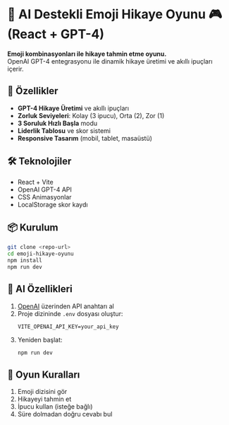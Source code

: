 # 🤖 AI Destekli Emoji Hikaye Oyunu 🎮 (React + GPT-4)


**Emoji kombinasyonları ile hikaye tahmin etme oyunu.**  
OpenAI GPT-4 entegrasyonu ile dinamik hikaye üretimi ve akıllı ipuçları içerir.

## 🚀 Özellikler
- **GPT-4 Hikaye Üretimi** ve akıllı ipuçları  
- **Zorluk Seviyeleri**: Kolay (3 ipucu), Orta (2), Zor (1)  
- **3 Soruluk Hızlı Başla** modu  
- **Liderlik Tablosu** ve skor sistemi  
- **Responsive Tasarım** (mobil, tablet, masaüstü)

## 🛠 Teknolojiler
- React + Vite  
- OpenAI GPT-4 API  
- CSS Animasyonlar  
- LocalStorage skor kaydı

## 📦 Kurulum
```bash
git clone <repo-url>
cd emoji-hikaye-oyunu
npm install
npm run dev
```

## 🤖 AI Özellikleri
1. [OpenAI](https://platform.openai.com/) üzerinden API anahtarı al  
2. Proje dizininde `.env` dosyası oluştur:
   ```
   VITE_OPENAI_API_KEY=your_api_key
   ```
3. Yeniden başlat:
   ```bash
   npm run dev
   ```

## 🎯 Oyun Kuralları
1. Emoji dizisini gör  
2. Hikayeyi tahmin et  
3. İpucu kullan (isteğe bağlı)  
4. Süre dolmadan doğru cevabı bul  
